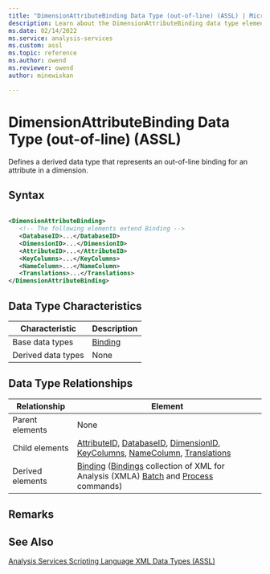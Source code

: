 ```yaml
---
title: "DimensionAttributeBinding Data Type (out-of-line) (ASSL) | Microsoft Docs"
description: Learn about the DimensionAttributeBinding data type element in the Analysis Services Scripting Language (ASSL) schema.
ms.date: 02/14/2022
ms.service: analysis-services
ms.custom: assl
ms.topic: reference
ms.author: owend
ms.reviewer: owend
author: minewiskan

---
```

# DimensionAttributeBinding Data Type (out-of-line) (ASSL)

  Defines a derived data type that represents an out-of-line binding for an attribute in a dimension.  
  
## Syntax  
  
```xml  
  
<DimensionAttributeBinding>  
   <!-- The following elements extend Binding -->  
   <DatabaseID>...</DatabaseID>  
   <DimensionID>...</DimensionID>  
   <AttributeID>...</AttributeID>  
   <KeyColumns>...</KeyColumns>  
   <NameColumn>...</NameColumn>  
   <Translations>...</Translations>  
</DimensionAttributeBinding>  
```  
  
## Data Type Characteristics  
  
|Characteristic|Description|  
|--------------------|-----------------|  
|Base data types|[Binding](binding-data-type-assl.md)|  
|Derived data types|None|  
  
## Data Type Relationships  
  
|Relationship|Element|  
|------------------|-------------|  
|Parent elements|None|  
|Child elements|[AttributeID](../properties/attributeid-element-assl.md), [DatabaseID](../../xmla/xml-elements-properties/databaseid-element-xmla.md), [DimensionID](../properties/dimensionid-element-assl.md), [KeyColumns](../collections/keycolumns-element-assl.md), [NameColumn](../objects/namecolumn-element-assl.md), [Translations](../collections/translations-element-assl.md)|  
|Derived elements|[Binding](../../xmla/xml-elements-properties/binding-element-xmla.md) ([Bindings](../collections/attributes-element-assl.md) collection of XML for Analysis (XMLA) [Batch](../../xmla/xml-elements-commands/batch-element-xmla.md) and [Process](../../xmla/xml-elements-commands/process-element-xmla.md) commands)|  
  
## Remarks  
  
## See Also  
 [Analysis Services Scripting Language XML Data Types &#40;ASSL&#41;](analysis-services-scripting-language-xml-data-types-assl.md)  
  
  

